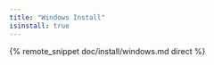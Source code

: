 ```yaml
---
title: "Windows Install"
isinstall: true
---
```


{% remote_snippet doc/install/windows.md direct %}
